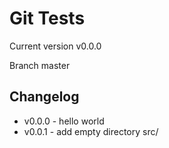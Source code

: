 # Git Tests #

Current version v0.0.0

Branch master


## Changelog

* v0.0.0 - hello world
* v0.0.1 - add empty directory src/


